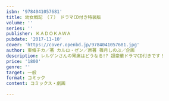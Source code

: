 ```yaml
---
isbn: '9784041057681'
title: 幼女戦記　（７）　ドラマCD付き特装版
volume: ''
series: ''
publisher: ＫＡＤＯＫＡＷＡ
pubdate: '2017-11-10'
cover: 'https://cover.openbd.jp/9784041057681.jpg'
author: 東條チカ／著 カルロ・ゼン／原著 篠月しのぶ／企画
description: レルゲンさんの胃痛はどうなる!? 超豪華ドラマCD付きです！
price: '1800'
genre: ''
target: 一般
format: コミック
content: コミックス・劇画

---
```

